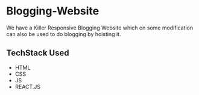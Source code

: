 # Blogging-Website

We have a Killer Responsive Blogging Website which on some modification can also be used to do blogging by hoisting it.

## TechStack Used
- HTML
- CSS
- JS
- REACT.JS
